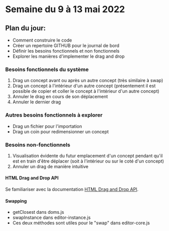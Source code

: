 # Semaine du 9 à 13 mai 2022

## Plan du jour:
- Comment construire le code
- Créer un repertoire GITHUB pour le journal de bord
- Définir les besoins fonctionnels et non fonctionnels
- Explorer les manières d'implementer le drag and drop

### Besoins fonctionnels du système
1. Drag un concept avant ou après un autre concept (très similaire à swap)
2. Drag un concept à l'intérieur d'un autre concept (présentement il est possible de copier et coller le concept à l'intérieur d'un autre concept)
3. Annuler le drag en cours de son déplacement
4. Annuler le dernier drag

### Autres besoins fonctionnels à explorer
- Drag un fichier pour l'importation
- Drag un coin pour redimensionner un concept

### Besoins non-fonctionnels
1. Visualisation évidente du futur emplacement d'un concept pendant qu'il est en train d'être déplacer (soit à l'intérieur ou sur le coté d'un concept)
2. Annuler un drag de manière intuitive

#### HTML Drag and Drop API
Se familiariser avec la documentation [HTML Drag and Drop API](https://developer.mozilla.org/en-US/docs/Web/API/HTML_Drag_and_Drop_API).

#### Swapping
- getClosest dans doms.js
- swapInstance dans editor-instance.js
- Ces deux méthodes sont utiles pour le "swap" dans editor-core.js